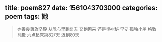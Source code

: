 title: poem827
date: 1561043703000
categories: poem
tags: 她
---
> 她善良勇敢坚毅
从我心里跑出去
又跑回来
还是很神秘
早安
孤独小美
格致别趣
六点起床第827天 迟到80天